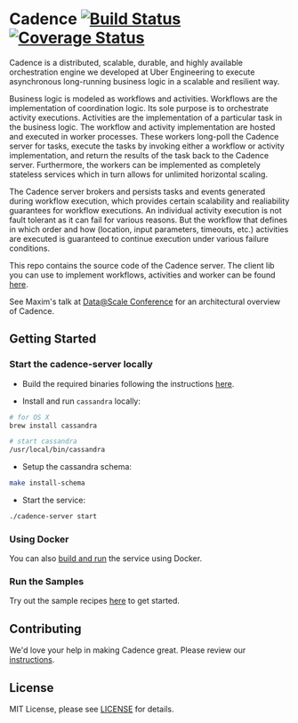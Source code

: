 # Cadence [![Build Status](https://travis-ci.org/uber/cadence.svg?branch=master)](https://travis-ci.org/uber/cadence) [![Coverage Status](https://coveralls.io/repos/github/uber/cadence/badge.svg?branch=master)](https://coveralls.io/github/uber/cadence?branch=master)

Cadence is a distributed, scalable, durable, and highly available orchestration engine we developed at Uber Engineering to execute asynchronous long-running business logic in a scalable and resilient way.

Business logic is modeled as workflows and activities. Workflows are the implementation of coordination logic. Its sole purpose is to orchestrate activity executions. Activities are the implementation of a particular task in the business logic. The workflow and activity implementation are hosted and executed in worker processes. These workers long-poll the Cadence server for tasks, execute the tasks by invoking either a workflow or activity implementation, and return the results of the task back to the Cadence server. Furthermore, the workers can be implemented as completely stateless services which in turn allows for unlimited horizontal scaling.

The Cadence server brokers and persists tasks and events generated during workflow execution, which provides certain scalability and realiability guarantees for workflow executions. An individual activity execution is not fault tolerant as it can fail for various reasons. But the workflow that defines in which order and how (location, input parameters, timeouts, etc.) activities are executed is guaranteed to continue execution under various failure conditions.

This repo contains the source code of the Cadence server. The client lib you can use to implement workflows, activities and worker can be found [here](https://github.com/uber-go/cadence-client).

See Maxim's talk at [Data@Scale Conference](https://atscaleconference.com/videos/cadence-microservice-architecture-beyond-requestreply) for an architectural overview of Cadence.

## Getting Started

### Start the cadence-server locally

* Build the required binaries following the instructions [here](CONTRIBUTING.md).

* Install and run `cassandra` locally:
```bash
# for OS X
brew install cassandra

# start cassandra
/usr/local/bin/cassandra
```

* Setup the cassandra schema:
```bash
make install-schema
```

* Start the service:
```bash
./cadence-server start
```

### Using Docker

You can also [build and run](docker/README.md) the service using Docker.

### Run the Samples

Try out the sample recipes [here](https://github.com/samarabbas/cadence-samples) to get started.

## Contributing
We'd love your help in making Cadence great. Please review our [instructions](CONTRIBUTING.md).

## License

MIT License, please see [LICENSE](https://github.com/uber/cadence/blob/master/LICENSE) for details.
 